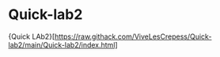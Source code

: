 # Quick-lab2 


{Quick LAb2}[https://raw.githack.com/ViveLesCrepess/Quick-lab2/main/Quick-lab2/index.html]
